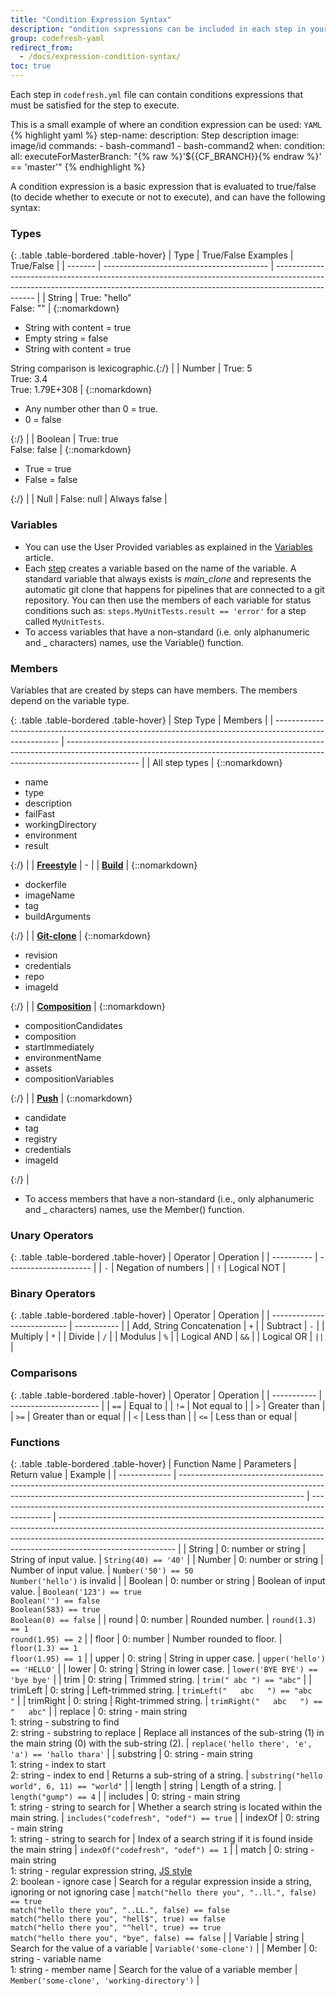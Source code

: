 ```yaml
---
title: "Condition Expression Syntax"
description: "ondition sxpressions can be included in each step in your codefresh.yml, and must be satisfied for the step to execute."
group: codefresh-yaml
redirect_from:
  - /docs/expression-condition-syntax/
toc: true
---
```

Each step in `codefresh.yml` file can contain conditions expressions that must be satisfied for the step to execute.

This is a small example of where an condition expression  can be used:
  `YAML`
{% highlight yaml %}
step-name:
  description: Step description
  image: image/id
  commands:
    - bash-command1
    - bash-command2
  when:
    condition:
      all:
        executeForMasterBranch: "{% raw %}'${{CF_BRANCH}}{% endraw %}' == 'master'"
{% endhighlight %}

A condition expression is a basic expression that is evaluated to true/false (to decide whether to execute or not to execute), and can have the following syntax:

### Types

{: .table .table-bordered .table-hover}
| Type    | True/False Examples                       | True/False                                                                                                                                                                     |
| ------- | ----------------------------------------- | ------------------------------------------------------------------------------------------------------------------------------------------------------------------------------ |
| String  | True: "hello"<br>False: ""                | {::nomarkdown}<ul><li>String with content = true</li><li>Empty string = false</li><li>String with content = true</li></ul><span class="text-muted">String comparison is lexicographic</span>.{:/}    |
| Number  | True: 5<br>True: 3.4<br>True: 1.79E+308   | {::nomarkdown}<ul><li>Any number other than 0 = true.</li><li>0 = false</li></ul>{:/}                                                                                                                                      |
| Boolean | True: true<br>False: false                | {::nomarkdown}<ul><li>True = true</li><li>False = false</li></ul>{:/}                                                                                                                                                       |
| Null    | False: null                               | Always false                                                                                                                                                                   |

### Variables
  * You can use the User Provided variables as explained in the [Variables]({{site.baseurl}}/docs/codefresh-yaml/variables/) article.
  * Each [step]({{site.baseurl}}/docs/codefresh-yaml/steps/)  creates a variable based on the name of the variable. A standard variable that always exists is *main_clone* and represents the automatic git clone that happens for pipelines that are connected to a git repository. You can then use the members of each variable for status conditions such as: `steps.MyUnitTests.result == 'error'` for a step called `MyUnitTests`.
  * To access variables that have a non-standard (i.e. only alphanumeric and _ characters) names, use the Variable() function.

### Members
Variables that are created by steps can have members. The members depend on the variable type.

{: .table .table-bordered .table-hover}
| Step Type                                                                                              | Members                                                                                                                                                                        |
| ------------------------------------------------------------------------------------------------------ | ------------------------------------------------------------------------------------------------------------------------------------------------------------------------------ |
| All step types                                                                                         | {::nomarkdown}<ul><li>name</li><li>type</li><li>description</li><li>failFast</li><li>workingDirectory</li><li>environment</li><li>result</li></ul>{:/}                                        |
| [**Freestyle**]({{site.baseurl}}/docs/codefresh-yaml/steps/freestyle/)        | -                                                                                                                                                                              |
| [**Build**]({{site.baseurl}}/docs/codefresh-yaml/steps/build/)             | {::nomarkdown}<ul><li>dockerfile</li><li>imageName</li><li>tag</li><li>buildArguments</li></ul>{:/}                                                                            |
| [**Git-clone**]({{site.baseurl}}/docs/codefresh-yaml/steps/git-clone/)       | {::nomarkdown}<ul><li>revision</li><li>credentials</li><li>repo</li><li>imageId</li></ul>{:/}                                                                                  |
| [**Composition**]({{site.baseurl}}/docs/codefresh-yaml/steps/composition/) | {::nomarkdown}<ul><li>compositionCandidates</li><li>composition</li><li>startImmediately</li><li>environmentName</li><li>assets</li><li>compositionVariables</li></ul>{:/}     |
| [**Push**]({{site.baseurl}}/docs/codefresh-yaml/steps/push/)               | {::nomarkdown}<ul><li>candidate</li><li>tag</li><li>registry</li><li>credentials</li><li>imageId</li></ul>{:/}                                                                 |


* To access members that have a non-standard (i.e., only alphanumeric and _ characters) names, use the Member() function.

### Unary Operators

{: .table .table-bordered .table-hover}
| Operator   | Operation             |
| ---------- | --------------------- |
| `-`        | Negation of numbers   |
| `!`        | Logical NOT           |

### Binary Operators

{: .table .table-bordered .table-hover}
| Operator                    | Operation   |
| --------------------------- | ----------- |
| Add, String Concatenation   | `+`         |
| Subtract                    | `-`         |
| Multiply                    | `*`         |
| Divide                      | `/`         |
| Modulus                     | `%`         |
| Logical AND                 | `&&`        |
| Logical OR                  | `||`        |

### Comparisons

{: .table .table-bordered .table-hover}
| Operator    | Operation              |
| ----------- | ---------------------- |
| `==`        | Equal to               |
| `!=`        | Not equal to           |
| `>`         | Greater than           |
| `>=`        | Greater than or equal  |
| `<`         | Less than              |
| `<=`        | Less than or equal     |

### Functions

{: .table .table-bordered .table-hover}
| Function Name | Parameters                                                                                                                                                                                  | Return value                                                                                | Example                                                                                                                                                                                                                                                                 |
| ------------- | ------------------------------------------------------------------------------------------------------------------------------------------------------------------------------------------- | ------------------------------------------------------------------------------------------- | ----------------------------------------------------------------------------------------------------------------------------------------------------------------------------------------------------------------------------------------------------------------------- |
| String        | 0: number or string                                                                                                                                                                         | String of input value.                                                                      | `String(40) == '40'`                                                                                                                                                                                                                                                      |
| Number        | 0: number or string                                                                                                                                                                         | Number of input value.                                                                      | `Number('50') == 50` <br>`Number('hello')` is invalid                                                                                                                                                                                                                       |
| Boolean       | 0: number or string                                                                                                                                                                         | Boolean of input value.                                                                     | `Boolean('123') == true` <br>`Boolean('') == false` <br>`Boolean(583) == true` <br>`Boolean(0) == false`                                                                                                                                                                        |
| round         | 0: number                                                                                                                                                                                   | Rounded number.                                                                             | `round(1.3) == 1` <br>`round(1.95) == 2`                                                                                                                                                                                                                                    |
| floor         | 0: number                                                                                                                                                                                   | Number rounded to floor.                                                                    | `floor(1.3) == 1`<br>`floor(1.95) == 1`                                                                                                                                                                                                                                     |
| upper         | 0: string                                                                                                                                                                                   | String in upper case.                                                                       | `upper('hello') == 'HELLO'`                                                                                                                                                                                                                                               |
| lower         | 0: string                                                                                                                                                                                   | String in lower case.                                                                       | `lower('BYE BYE') == 'bye bye'`                                                                                                                                                                                                                                           |
| trim          | 0: string                                                                                                                                                                                   | Trimmed string.                                                                             | `trim(" abc ") == "abc"`                                                                                                                                                                                                                                                  |
| trimLeft      | 0: string                                                                                                                                                                                   | Left-trimmed string.                                                                        | `trimLeft("   abc   ") == "abc   "`                                                                                                                                                                                                                                       |
| trimRight     | 0: string                                                                                                                                                                                   | Right-trimmed string.                                                                       | `trimRight("   abc   ") == "   abc"`                                                                                                                                                                                                                                      |
| replace       | 0: string - main string <br>1: string - substring to find <br>2: string - substring to replace                                                                                              | Replace all instances of the sub-string (1) in the main string (0) with the sub-string (2). | `replace('hello there', 'e', 'a') == 'hallo thara'`                                                                                                                                                                                                                       |
| substring     | 0: string - main string <br>1: string - index to start <br>2: string - index to end                                                                                                         | Returns a sub-string of a string.                                                           | `substring("hello world", 6, 11) == "world"`                                                                                                                                                                                                                              |
| length        | string                                                                                                                                                                                      | Length of a string.                                                                         | `length("gump") == 4`                                                                                                                                                                                                                                                     |
| includes      | 0: string - main string<br>1: string - string to search for                                                                                                                                 | Whether a search string is located within the main string.                                  | `includes("codefresh", "odef") == true`                                                                                                                                                                                                                                  |
| indexOf       | 0: string - main string<br>1: string - string to search for                                                                                                                                 | Index of a search string if it is found inside the main string                              | `indexOf("codefresh", "odef") == 1`                                                                                                                                                                                                                                       |
| match         | 0: string - main string<br>1: string - regular expression string, [JS style](https://developer.mozilla.org/en-US/docs/Web/JavaScript/Guide/Regular_Expressions)<br>2: boolean - ignore case | Search for a regular expression inside a string, ignoring or not ignoring case              | `match("hello there you", "..ll.", false) == true` <br> `match("hello there you", "..LL.", false) == false` <br> `match("hello there you", "hell$", true) == false` <br> `match("hello there you", "^hell", true) == true` <br> `match("hello there you", "bye", false) == false` |
| Variable      | string                                                                                                                                                                                      | Search for the value of a variable                                                          | `Variable('some-clone')`                                                                                                                                                                                                                                                  |
| Member        | 0: string - variable name<br>1: string - member name                                                                                                                                        | Search for the value of a variable member                                                   | `Member('some-clone', 'working-directory')`                                                                                                                                                                                                                               |
